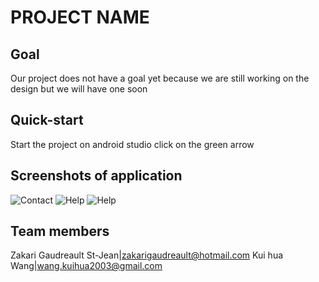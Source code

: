 # PROJECT NAME

## Goal
Our project does not have a goal yet because we are still working on the design but we will have one soon

## Quick-start
Start the project on android studio
click on the green arrow

## Screenshots of application
![Contact](https://i.imgur.com/oWDWIZP.jpg)
![Help](https://i.imgur.com/CYuP8xK.jpg)
![Help](https://i.imgur.com/Ygan0ss.jpg)

## Team members
Zakari Gaudreault St-Jean|zakarigaudreault@hotmail.com
Kui hua Wang|wang.kuihua2003@gmail.com
